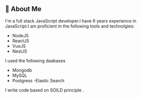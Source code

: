 ## 🚀 About Me
I'm a full stack  JavaScript developer.I have 6 years 
experience in JavaScript.I am proficient in the following tools and technolgies:
- NodeJS
- ReactJS
- VueJS
- NestJS

I used the following daabases
- Mongodb
- MySQL
- Postgress
-Elastic Search

I write  code based on SOILD  principle .
